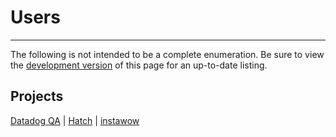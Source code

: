 # Users

-----

The following is not intended to be a complete enumeration. Be sure to view the [development version](/pyapp/dev/users/) of this page for an up-to-date listing.

## Projects

[Datadog QA](https://github.com/DataDog/ddqa)
| [Hatch](https://github.com/pypa/hatch)
| [instawow](https://github.com/layday/instawow)
